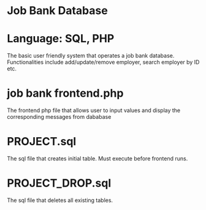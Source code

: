# Job Bank Database
# Language: SQL, PHP

The basic user friendly system that operates a job bank database. Functionalities include add/update/remove employer, search employer by ID etc.

# job bank frontend.php
The frontend php file that allows user to input values and display the corresponding messages from dababase

# PROJECT.sql
The sql file that creates initial table. Must execute before frontend runs.

# PROJECT_DROP.sql
The sql file that deletes all existing tables.
